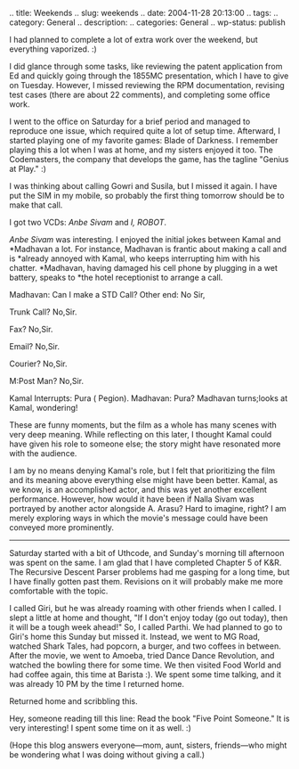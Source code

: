 .. title: Weekends
.. slug: weekends
.. date: 2004-11-28 20:13:00
.. tags: 
.. category: General
.. description: 
.. categories: General
.. wp-status: publish

I had planned to complete a lot of extra work over the weekend, but everything
vaporized. :)

I did glance through some tasks, like reviewing the patent application from Ed
and quickly going through the 1855MC presentation, which I have to give on
Tuesday. However, I missed reviewing the RPM documentation, revising test cases
(there are about 22 comments), and completing some office work.

I went to the office on Saturday for a brief period and managed to reproduce one
issue, which required quite a lot of setup time. Afterward, I started playing
one of my favorite games: Blade of Darkness. I remember playing this a lot when
I was at home, and my sisters enjoyed it too. The Codemasters, the company that
develops the game, has the tagline "Genius at Play." :)

I was thinking about calling Gowri and Susila, but I missed it again. I have put
the SIM in my mobile, so probably the first thing tomorrow should be to make
that call.

I got two VCDs: *Anbe Sivam* and *I, ROBOT*.

*Anbe Sivam* was interesting. I enjoyed the initial jokes between Kamal and
*Madhavan a lot. For instance, Madhavan is frantic about making a call and is
*already annoyed with Kamal, who keeps interrupting him with his chatter.
*Madhavan, having damaged his cell phone by plugging in a wet battery, speaks to
*the hotel receptionist to arrange a call.

Madhavan: Can I make a STD Call?
Other end: No Sir,


Trunk Call?
No,Sir.

Fax?
No,Sir.


Email?
No,Sir.

Courier?
No,Sir.

M:Post Man?
No,Sir.


Kamal Interrupts: Pura ( Pegion).
Madhavan: Pura?
Madhavan turns;looks at Kamal, wondering!


These are funny moments, but the film as a whole has many scenes with very deep
meaning. While reflecting on this later, I thought Kamal could have given his
role to someone else; the story might have resonated more with the audience.

I am by no means denying Kamal's role, but I felt that prioritizing the film and
its meaning above everything else might have been better. Kamal, as we know, is
an accomplished actor, and this was yet another excellent performance. However,
how would it have been if Nalla Sivam was portrayed by another actor alongside
A. Arasu? Hard to imagine, right? I am merely exploring ways in which the
movie's message could have been conveyed more prominently.

---

Saturday started with a bit of Uthcode, and Sunday's morning till afternoon was
spent on the same. I am glad that I have completed Chapter 5 of K&R. The
Recursive Descent Parser problems had me gasping for a long time, but I have
finally gotten past them. Revisions on it will probably make me more comfortable
with the topic.


I called Giri, but he was already roaming with other friends when I called. I
slept a little at home and thought, "If I don't enjoy today (go out today), then
it will be a tough week ahead!" So, I called Parthi. We had planned to go to
Giri's home this Sunday but missed it. Instead, we went to MG Road, watched
Shark Tales, had popcorn, a burger, and two coffees in between. After the movie,
we went to Amoeba, tried Dance Dance Revolution, and watched the bowling there
for some time. We then visited Food World and had coffee again, this time at
Barista :). We spent some time talking, and it was already 10 PM by the time I
returned home.


Returned home and scribbling this.

Hey, someone reading till this line: Read the book "Five Point Someone." It is
very interesting! I spent some time on it as well. :)

(Hope this blog answers everyone—mom, aunt, sisters, friends—who might be
wondering what I was doing without giving a call.)

